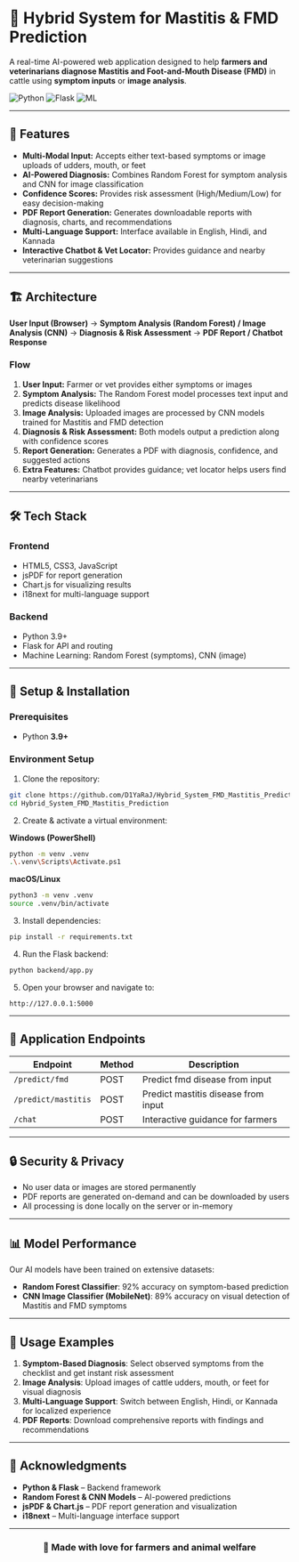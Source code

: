 # 🐄 Hybrid System for Mastitis & FMD Prediction

A real-time AI-powered web application designed to help **farmers and veterinarians diagnose Mastitis and Foot-and-Mouth Disease (FMD)** in cattle using **symptom inputs** or **image analysis**.

![Python](https://img.shields.io/badge/Python-3.9%2B-blue) ![Flask](https://img.shields.io/badge/Flask-2.0%2B-lightgrey) ![ML](https://img.shields.io/badge/Machine-Learning-orange)

---

## 🌟 Features

- **Multi-Modal Input:** Accepts either text-based symptoms or image uploads of udders, mouth, or feet
- **AI-Powered Diagnosis:** Combines Random Forest for symptom analysis and CNN for image classification
- **Confidence Scores:** Provides risk assessment (High/Medium/Low) for easy decision-making
- **PDF Report Generation:** Generates downloadable reports with diagnosis, charts, and recommendations
- **Multi-Language Support:** Interface available in English, Hindi, and Kannada
- **Interactive Chatbot & Vet Locator:** Provides guidance and nearby veterinarian suggestions

---

## 🏗️ Architecture

**User Input (Browser)** → **Symptom Analysis (Random Forest) / Image Analysis (CNN)** → **Diagnosis & Risk Assessment** → **PDF Report / Chatbot Response**

### Flow

1. **User Input:** Farmer or vet provides either symptoms or images
2. **Symptom Analysis:** The Random Forest model processes text input and predicts disease likelihood
3. **Image Analysis:** Uploaded images are processed by CNN models trained for Mastitis and FMD detection
4. **Diagnosis & Risk Assessment:** Both models output a prediction along with confidence scores
5. **Report Generation:** Generates a PDF with diagnosis, confidence, and suggested actions
6. **Extra Features:** Chatbot provides guidance; vet locator helps users find nearby veterinarians

---

## 🛠️ Tech Stack

### Frontend
- HTML5, CSS3, JavaScript
- jsPDF for report generation
- Chart.js for visualizing results
- i18next for multi-language support

### Backend
- Python 3.9+
- Flask for API and routing
- Machine Learning: Random Forest (symptoms), CNN (image)

---

## 🚀 Setup & Installation

### Prerequisites
- Python **3.9+**

### Environment Setup

1. Clone the repository:
```bash
git clone https://github.com/D1YaRaJ/Hybrid_System_FMD_Mastitis_Prediction.git
cd Hybrid_System_FMD_Mastitis_Prediction
```

2. Create & activate a virtual environment:

**Windows (PowerShell)**
```bash
python -m venv .venv
.\.venv\Scripts\Activate.ps1
```

**macOS/Linux**
```bash
python3 -m venv .venv
source .venv/bin/activate
```

3. Install dependencies:
```bash
pip install -r requirements.txt
```

4. Run the Flask backend:
```bash
python backend/app.py
```

5. Open your browser and navigate to:
```
http://127.0.0.1:5000
```

---

## 📝 Application Endpoints

| Endpoint | Method | Description |
|----------|--------|-------------|
| `/predict/fmd` | POST | Predict fmd disease from input |
| `/predict/mastitis` | POST | Predict mastitis disease from input |
| `/chat` | POST | Interactive guidance for farmers |

---

## 🔒 Security & Privacy

- No user data or images are stored permanently
- PDF reports are generated on-demand and can be downloaded by users
- All processing is done locally on the server or in-memory

---

## 📊 Model Performance

Our AI models have been trained on extensive datasets:

- **Random Forest Classifier**: 92% accuracy on symptom-based prediction
- **CNN Image Classifier (MobileNet)**: 89% accuracy on visual detection of Mastitis and FMD symptoms

---

## 🎯 Usage Examples

1. **Symptom-Based Diagnosis**: Select observed symptoms from the checklist and get instant risk assessment
2. **Image Analysis**: Upload images of cattle udders, mouth, or feet for visual diagnosis
3. **Multi-Language Support**: Switch between English, Hindi, or Kannada for localized experience
4. **PDF Reports**: Download comprehensive reports with findings and recommendations

---

## 🙏 Acknowledgments

- **Python & Flask** – Backend framework
- **Random Forest & CNN Models** – AI-powered predictions
- **jsPDF & Chart.js** – PDF report generation and visualization
- **i18next** – Multi-language interface support

---

<div align="center">

### 💙 Made with love for farmers and animal welfare

</div>
